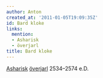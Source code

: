 ```yaml
---
author: Anton
created_at: '2011-01-05T19:09:35Z'
id: Bard kloke
links:
  mention:
  - Asharisk
  - överjarl
title: Bard kloke
---
```


[Asharisk][] [överjarl] 2534–2574 e.D.

  [Asharisk]: Asharisk
  [överjarl]: överjarl
